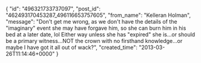  {
   "id": "496321733737097",
   "post_id": "462493170453287_496116653757605",
   "from_name": "Kelleran Holman",
   "message": "Don't get me wrong, as we don't have the details of the \"imaginary\" event she may have forgave him, so she can burn him in his bed at a later date, lol Either way unless she has \"expired\" she is...or should be a primary witness...NOT the crown with no firsthand knowledge...or maybe I have got it all out of wack?",
   "created_time": "2013-03-26T11:14:46+0000"
 }
